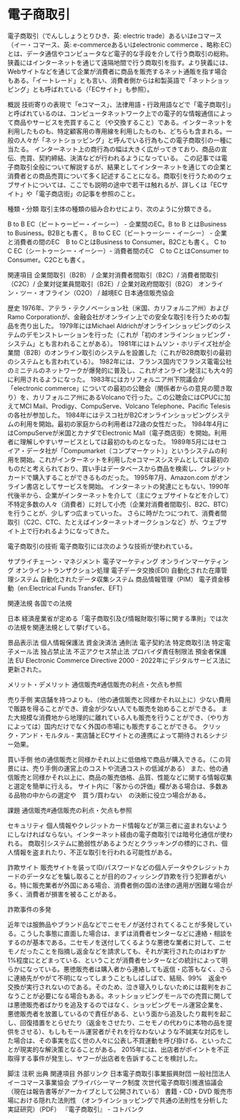 # 電子商取引

電子商取引（でんししょうとりひき、英: electric trade）あるいはeコマース（イー・コマース、英: e-commerceあるいはelectronic commerce 、略称:EC）とは、データ通信やコンピュータなど電子的な手段を介して行う商取引の総称。狭義にはインターネットを通じて遠隔地間で行う商取引を指す。より狭義には、Webサイトなどを通じて企業が消費者に商品を販売するネット通販を指す場合もある。「イートレード」とも言い、消費者側からは和製英語で「ネットショッピング」とも呼ばれている（「ECサイト」も参照）。

概説
技術寄りの表現で「eコマース」、法律用語・行政用語などで「電子商取引」と呼ばれているのは、コンピュータネットワーク上での電子的な情報通信によって商品やサービスを売買すること（や交換すること）である。インターネットを利用したものも、特定顧客用の専用線を利用したものも、どちらも含まれる。一般の人々が「ネットショッピング」と呼んでいる行為もこの電子商取引の一種に当たる。
インターネット上の商行為の幅は大きく広がってきており、商品の宣伝、売買、契約締結、決済などが行われるようになっている。
この記事では電子商取引全般について解説するが、結果としてインターネットを通じての企業と消費者との商品売買について多く記述することになる。商取引を行うためのウェブサイトについては、ここでも説明の途中で若干は触れるが、詳しくは「ECサイト」や「電子商店街」の記事を参照のこと。

種類・分類
取引主体の種類の組み合わせにより、次のように分類できる。

B to B EC（ビートゥービー・イーシー） - 企業間のEC。B to B とはBusiness to Business。B2Bとも書く。
B to C EC（ビートゥーシー・イーシー） - 企業と消費者の間のEC　B to CとはBusiness to Consumer。B2Cとも書く。
C to C EC（シートゥーシー・イーシー）- 消費者間のEC　C to CとはConsumer to Consumer。C2Cとも書く。
 

関連項目
企業間取引（B2B） / 企業対消費者間取引（B2C）/ 消費者間取引（C2C）/ 企業対従業員間取引（B2E）/ 企業対政府間取引（B2G） オンライン・ツー・オフライン（O2O） /
越境EC
日本通信販売協会

歴史
1976年、アテラ・テクノベーション社（米国、カリフォルニア州）およびRamo Corporationが、金融会社がオンライン上での安全な取引を行うための製品を売り出した。
1979年にはMichael Aldrichがオンラインショッピングのシステムのデモンストレーションを行った（これが「初のオンラインショッピング・システム」とも言われることがある）。
1981年にはトムソン・ホリデイズ社が企業間（B2B）のオンライン取引のシステムを設置した（これがB2B商取引の最初のシステムとも言われている）。
1982年には、フランス国内でフランス電電公社のミニテルのネットワークが爆発的に普及し、これがオンライン発注にも大々的に利用されるようになった。
1983年にはカリフォルニア州下院議会が「electronic commerce」についての最初の公聴会（関係者からの意見の聞き取り）を、カリフォルニア州にあるVolcanoで行った。この公聴会にはCPUCに加えてMCI Mail、Prodigy、CompuServe、Volcano Telephone、Pacific Telesisの各社が参加した。
1984年にはテスコ社がB2Cオンラインショッピングシステムの利用を開始。最初の家庭からの利用者は72歳の女性だった。
1984年4月にはCompuServeが米国とカナダでElectronic Mall（電子商店街）を開始。利用者に理解しやすいサービスとしては最初のものとなった。
1989年5月にはセコイア・データ社が「Compumarket（コンプマーケット）」というシステムの利用を開始。これがインターネットを利用したeコマースシステムとしては最初のものだと考えられており、買い手はデータベースから商品を検索し、クレジットカードで購入することができるものだった。
1995年7月、Amazon.com がオンライン書店としてサービスを開始。
インターネットの発達にともない、1990年代後半から、企業がインターネットを介して（主にウェブサイトなどを介して）不特定多数の人々（消費者）に対して小売（企業対消費者間取引、B2C、BTC）を行うことが、少しずつ広まっていった。
さらに時がたつにつれて、消費者間取引（C2C、CTC、たとえばインターネットオークションなど）が、ウェブサイト上で行われるようになってきた。

電子商取引の技術
電子商取引には次のような技術が使われている。

サプライチェーン・マネジメント
電子マーケティング
オンラインマーケティング
オンライントランザクション処理
電子データ交換(EDI)
自動化された在庫管理システム
自動化されたデータ収集システム
商品情報管理（PIM）
電子資金移動（en:Electrical Funds Transfer、EFT）

関連法規
各国での法規

日本
経済産業省が定める「電子商取引及び情報財取引等に関する準則」では次の法規を関連法規として挙げている。

景品表示法
個人情報保護法
資金決済法
通則法
電子契約法
特定商取引法
特定電子メール法
独占禁止法
不正アクセス禁止法
プロバイダ責任制限法
預金者保護法
EU
Electronic Commerce Directive 2000 - 2022年にデジタルサービス法に更新された。

メリット・デメリット
通信販売#通信販売の利点・欠点も参照

売り手側
実店舗を持つよりも、（他の通信販売と同様かそれ以上に）少ない費用で販路を得ることができ、資金が少ない人でも販売を始めることができる。
また大規模な消費地から地理的に離れている人も販売を行うことができ、（やり方によっては）国内だけでなく外国の市場にも販売することができる。
クリック・アンド・モルタル - 実店舗とECサイトとの連携によって期待されるシナジー効果。

買い手側
他の通信販売と同様かそれ以上に低価格で商品が購入できる。（この背景には、売り手側の運営上のコストや流通コストの低減がある）
また、他の通信販売と同様かそれ以上に、商品の販売価格、品質、性能などに関する情報収集と選定を簡単に行える。
サイト内に「客からの評価」欄がある場合は、多数ある品物の中からの選定や　買う/買わない　の決断に役立つ場合がある。

課題
通信販売#通信販売の利点・欠点も参照

セキュリティ
個人情報やクレジットカード情報などが第三者に盗まれないようにしなければならない。インターネット経由の電子商取引では暗号化通信が使われる。
商取引システムに脆弱性があるようだとクラッキングの標的にされ、個人情報を盗まれたり、不正な取引を行われる可能性がある。

詐欺サイト
販売サイトを装ってID/パスワードなどの個人データやクレジットカードのデータなどを騙し取ることが目的のフィッシング詐欺を行う犯罪者がいる。特に販売業者が外国にある場合、消費者側の国の法律の適用が困難な場合が多く、消費者が損害を被ることがある。

詐欺事件の多発

近年では服飾品やブランド品などでニセモノが送付されてくることが多発している。こうした事態に直面した場合は、まずは消費者センターなどに連絡・相談をするのが基本である。ニセモノを送付してくるような悪徳な業者に対して、ニセモノだったことを指摘し返金などを請求しても、それが実行されたのはわずか1%程度にとどまっている、ということが消費者センターなどの統計によって明らかになっている。悪徳販売者は購入者から連絡しても返信・応答もなく、さらに連絡先がやがて不明になってしまうこともしばしばで、結局、99%　返金や交換が実行されないのである。そのため、泣き寝入りしないためには裁判をおこなうことが必要になる場合もある。ネットショッピングモールでの売買に関しては悪徳販売者ばかりを追及するのではなく、ショッピングモール運営企業を、悪徳販売者を放置しているので責任がある、という面から追及したり裁判を起こし、回復措置をとらせたり（返金をさせたり、ニセモノの代わりに本物の品を提供をさせる）、もしもモール運営者がそれを行なわないような不誠実な対応をした場合は、その事実を広く世の人々に公表し不買運動を呼び掛ける、といったことが現実的な解決策となることがある。
2015年には、出店者がポイントを不正取得する事件が発生し、ヤフーが出店者を告訴することを検討した。

脚注
注釈
出典
関連項目
外部リンク
日本電子商取引事業振興財団
一般社団法人 イーコマース事業協会
プライバシーマーク制度
次世代電子商取引推進協議会（現在は報告書等がアーカイブとして公開されている）
書籍・CD・DVD 販売市場における隠れた法則性 （オンラインショッピングで共通の法則性を分析した実証研究）（PDF）
『電子商取引』 - コトバンク